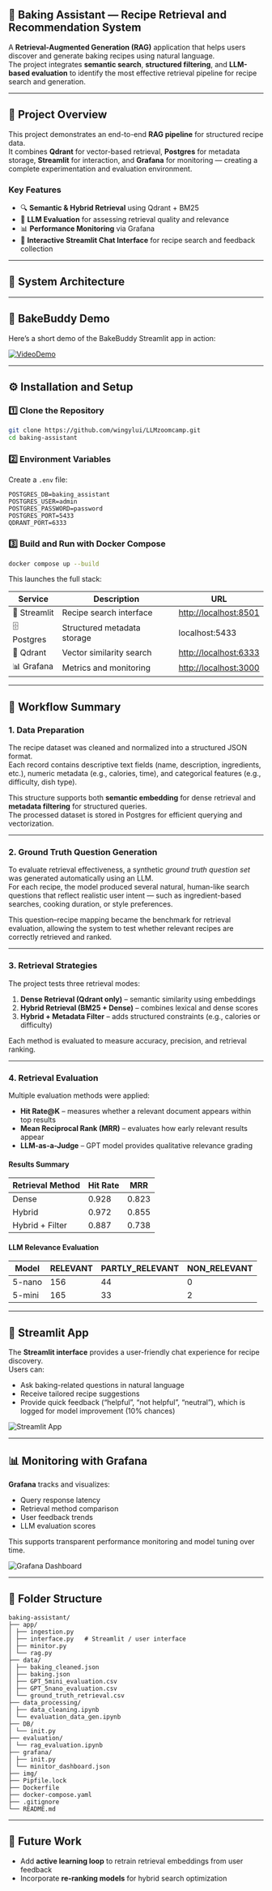 ## 🍰 Baking Assistant — Recipe Retrieval and Recommendation System

A **Retrieval-Augmented Generation (RAG)** application that helps users discover and generate baking recipes using natural language.  
The project integrates **semantic search**, **structured filtering**, and **LLM-based evaluation** to identify the most effective retrieval pipeline for recipe search and generation.

---

## 🚀 Project Overview

This project demonstrates an end-to-end **RAG pipeline** for structured recipe data.  
It combines **Qdrant** for vector-based retrieval, **Postgres** for metadata storage, **Streamlit** for interaction, and **Grafana** for monitoring — creating a complete experimentation and evaluation environment.

### Key Features
- 🔍 **Semantic & Hybrid Retrieval** using Qdrant + BM25  
- 🧠 **LLM Evaluation** for assessing retrieval quality and relevance  
- 📊 **Performance Monitoring** via Grafana  
- 💬 **Interactive Streamlit Chat Interface** for recipe search and feedback collection  

---

## 🧱 System Architecture


---

## 🎥 BakeBuddy Demo

Here’s a short demo of the BakeBuddy Streamlit app in action:


[![VideoDemo](img/video_demo.gif)](https://www.youtube.com/watch?v=b7oyp3wkDCAs)

---

## ⚙️ Installation and Setup

### 1️⃣ Clone the Repository
```bash
git clone https://github.com/wingylui/LLMzoomcamp.git
cd baking-assistant
```

### 2️⃣ Environment Variables
Create a `.env` file:
```env
POSTGRES_DB=baking_assistant
POSTGRES_USER=admin
POSTGRES_PASSWORD=password
POSTGRES_PORT=5433
QDRANT_PORT=6333
```

### 3️⃣ Build and Run with Docker Compose
```bash
docker compose up --build
```
This launches the full stack:

| Service | Description | URL |
|---------|-------------|-----|
| 🧁 Streamlit | Recipe search interface | [http://localhost:8501](http://localhost:8501) |
| 🗄️ Postgres | Structured metadata storage | localhost:5433 |
| 🧠 Qdrant | Vector similarity search | [http://localhost:6333](http://localhost:6333) |
| 📊 Grafana | Metrics and monitoring | [http://localhost:3000](http://localhost:3000) |

---

## 📂 Workflow Summary

### 1. Data Preparation
The recipe dataset was cleaned and normalized into a structured JSON format.  
Each record contains descriptive text fields (name, description, ingredients, etc.), numeric metadata (e.g., calories, time), and categorical features (e.g., difficulty, dish type).  

This structure supports both **semantic embedding** for dense retrieval and **metadata filtering** for structured queries.  
The processed dataset is stored in Postgres for efficient querying and vectorization.

---

### 2. Ground Truth Question Generation
To evaluate retrieval effectiveness, a synthetic *ground truth question set* was generated automatically using an LLM.  
For each recipe, the model produced several natural, human-like search questions that reflect realistic user intent — such as ingredient-based searches, cooking duration, or style preferences.

This question–recipe mapping became the benchmark for retrieval evaluation, allowing the system to test whether relevant recipes are correctly retrieved and ranked.

---

### 3. Retrieval Strategies
The project tests three retrieval modes:

1. **Dense Retrieval (Qdrant only)** – semantic similarity using embeddings  
2. **Hybrid Retrieval (BM25 + Dense)** – combines lexical and dense scores  
3. **Hybrid + Metadata Filter** – adds structured constraints (e.g., calories or difficulty)

Each method is evaluated to measure accuracy, precision, and retrieval ranking.

---

### 4. Retrieval Evaluation
Multiple evaluation methods were applied:

- **Hit Rate@K** – measures whether a relevant document appears within top results  
- **Mean Reciprocal Rank (MRR)** – evaluates how early relevant results appear  
- **LLM-as-a-Judge** – GPT model provides qualitative relevance grading  

#### Results Summary

| Retrieval Method | Hit Rate | MRR |
|-----------------|----------|-----|
| Dense | 0.928 | 0.823 |
| Hybrid | 0.972 | 0.855 |
| Hybrid + Filter | 0.887 | 0.738 |

#### LLM Relevance Evaluation

| Model | RELEVANT | PARTLY_RELEVANT | NON_RELEVANT |
|-------|----------|----------------|---------------|
| 5-nano | 156 | 44 | 0 |
| 5-mini | 165 | 33 | 2 |

---

## 🧁 Streamlit App
The **Streamlit interface** provides a user-friendly chat experience for recipe discovery.  
Users can:  
- Ask baking-related questions in natural language  
- Receive tailored recipe suggestions  
- Provide quick feedback (“helpful”, “not helpful”, “neutral”), which is logged for model improvement  (10% chances)

![Streamlit App](img/chatbox_page.png)

---

## 📊 Monitoring with Grafana
**Grafana** tracks and visualizes:  
- Query response latency  
- Retrieval method comparison  
- User feedback trends  
- LLM evaluation scores  

This supports transparent performance monitoring and model tuning over time.

![Grafana Dashboard](img/minitor_dashboard.png)

---

## 🧩 Folder Structure
```
baking-assistant/
├── app/
│ ├── ingestion.py
│ ├── interface.py   # Streamlit / user interface
│ ├── minitor.py
│ └── rag.py
├── data/
│ ├── baking_cleaned.json
│ ├── baking.json
│ ├── GPT_5mini_evaluation.csv
│ ├── GPT_5nano_evaluation.csv
│ └── ground_truth_retrieval.csv
├── data_processing/
│ ├── data_cleaning.ipynb
│ └── evaluation_data_gen.ipynb
├── DB/
│ └── init.py
├── evaluation/
│ └── rag_evaluation.ipynb
├── grafana/
│ ├── init.py
│ └── minitor_dashboard.json
├── img/
├── Pipfile.lock
├── Dockerfile
├── docker-compose.yaml
├── .gitignore
└── README.md
```


---
## 🧪 Future Work
- Add **active learning loop** to retrain retrieval embeddings from user feedback  
- Incorporate **re-ranking models** for hybrid search optimization  



